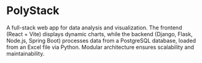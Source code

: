 # PolyStack
A full-stack web app for data analysis and visualization. The frontend (React + Vite) displays dynamic charts, while the backend (Django, Flask, Node.js, Spring Boot) processes data from a PostgreSQL database, loaded from an Excel file via Python. Modular architecture ensures scalability and maintainability.
